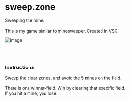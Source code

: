 # sweep.zone
Sweeping the mine.
<br />  
This is my game similar to minesweeper. Created in VSC.
<br />  

![image](https://user-images.githubusercontent.com/93657779/187051854-a75fc63e-0c00-4d1d-bc71-891040ba5f3c.png)

<br />  
<br />  

### Instructions

Sweep the clear zones, and avoid the 5 mines on the field.<br><br>
There is one winner-field. Win by clearing that specific field. <br>
If you hit a mine, you lose.
